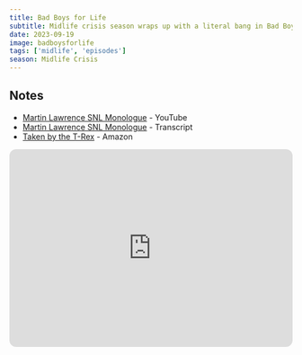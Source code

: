 ```yaml
---
title: Bad Boys for Life
subtitle: Midlife crisis season wraps up with a literal bang in Bad Boys for Life. We examine midlife crisies in-front of and behind the camera, discuss aging action stars and whether Will Smith still has it. We also discuss Martin Lawrence's scandalous Saturday Night Live monologue. 
date: 2023-09-19
image: badboysforlife
tags: ['midlife', 'episodes']
season: Midlife Crisis
---
```

<h2>Notes</h2>
<ul class="resources">
<li><a href="https://www.youtube.com/watch?v=Pbi_4qCL4ms">Martin Lawrence SNL Monologue</a> - YouTube</li>
<li><a href="https://snltranscripts.jt.org/93/93nmono.phtml">Martin Lawrence SNL Monologue</a> - Transcript</li>
<li><a href="https://www.amazon.com/-/es/Christie-Sims-ebook/dp/B00FI9JFFO">Taken by the T-Rex</a> - Amazon</li>
</ul>
<iframe style="border-radius:12px" src="https://open.spotify.com/embed/episode/5Mq70Sap8ChspfUcsUhXq2?utm_source=generator" width="100%" height="352" frameBorder="0" allowfullscreen="" allow="autoplay; clipboard-write; encrypted-media; fullscreen; picture-in-picture" loading="lazy"></iframe>